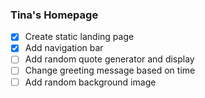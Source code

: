 ### Tina's Homepage 

- [x] Create static landing page
- [x] Add navigation bar
- [ ] Add random quote generator and display
- [ ] Change greeting message based on time
- [ ] Add random background image
